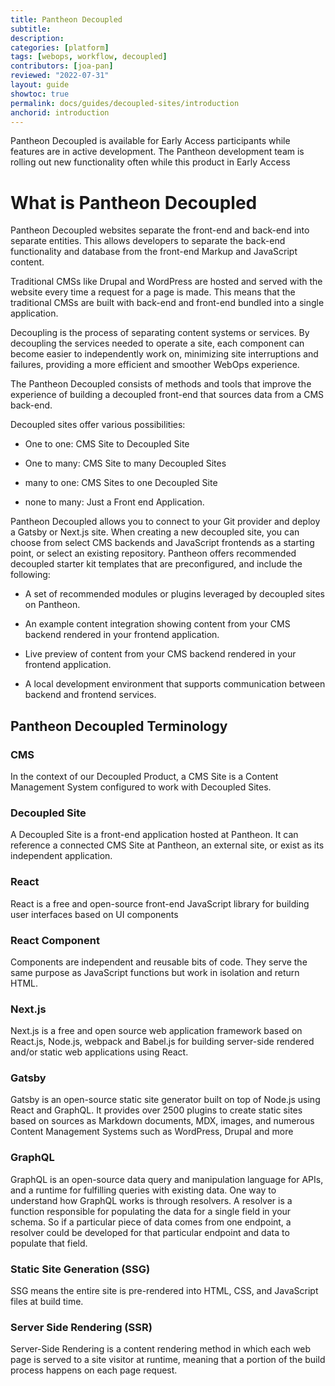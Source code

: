 ```yaml
---
title: Pantheon Decoupled
subtitle: 
description: 
categories: [platform]
tags: [webops, workflow, decoupled]
contributors: [joa-pan]
reviewed: "2022-07-31"
layout: guide
showtoc: true
permalink: docs/guides/decoupled-sites/introduction
anchorid: introduction
---
```


<Alert title="Early Access" type="info" icon="leaf">

Pantheon Decoupled is available for Early Access participants while features are in active development. The Pantheon development team is  rolling out new functionality often while this product in Early Access

</Alert>


# What is Pantheon Decoupled

Pantheon Decoupled websites separate the front-end and back-end into separate entities. This allows developers to separate the back-end functionality and database from the front-end Markup and JavaScript content.

Traditional CMSs like Drupal and WordPress are hosted and served with the website every time a request for a page is made. This  means that the traditional CMSs are built with back-end and front-end bundled into a single application.

Decoupling is the process of separating content systems or services. By decoupling the services needed to operate a site, each component can become easier to independently work on, minimizing site interruptions and failures, providing a more efficient and smoother WebOps experience. 

The Pantheon Decoupled consists of methods and tools that improve the experience of building a decoupled front-end that sources data from a CMS back-end. 


Decoupled sites offer various possibilities:

* One to one: CMS Site to Decoupled Site

* One to many: CMS Site to many Decoupled Sites

* many to one: CMS Sites to one Decoupled Site

* none to many: Just a Front end Application.

Pantheon Decoupled allows you to connect to your Git provider and deploy a Gatsby or Next.js site. When creating a new decoupled site, you can choose from select CMS backends and JavaScript frontends as a starting point, or select an existing repository. Pantheon offers  recommended decoupled starter kit templates that are preconfigured, and  include the following:

* A set of recommended modules or plugins leveraged by decoupled sites on Pantheon.

* An example content integration showing content from your CMS backend rendered in your frontend application.

* Live preview of content from your CMS backend rendered in your frontend application.

* A local development environment that supports communication between backend and frontend services.


 ## Pantheon Decoupled Terminology

<Accordion title="Terms to Know" id="know-terms" icon="info-sign">

### CMS  
In the context of our Decoupled Product, a CMS Site is a Content Management System configured to work with Decoupled Sites.

### Decoupled Site
A Decoupled Site is a front-end application hosted at Pantheon. It can reference a connected CMS Site at Pantheon, an external site, or exist as its independent application. 

</Accordian>

### React
React is a free and open-source front-end JavaScript library for building user interfaces based on UI components

### React Component
Components are independent and reusable bits of code. They serve the same purpose as JavaScript functions but work in isolation and return HTML.

### Next.js
Next.js is a free and open source web application framework based on React.js, Node.js, webpack and Babel.js for building server-side rendered and/or static web applications using React.

### Gatsby
Gatsby is an open-source static site generator built on top of Node.js using React and GraphQL. It provides over 2500 plugins to create static sites based on sources as Markdown documents, MDX, images, and numerous Content Management Systems such as WordPress, Drupal and more 

### GraphQL
GraphQL is an open-source data query and manipulation language for APIs, and a runtime for fulfilling queries with existing data. One way to understand how GraphQL works is through resolvers. A resolver is a function responsible for populating the data for a single field in your schema. So if a particular piece of data comes from one endpoint, a resolver could be developed for that particular endpoint and data to populate that field. 

### Static Site Generation (SSG)
SSG means the entire site is pre-rendered into HTML, CSS, and JavaScript files at build time.

### Server Side Rendering (SSR)
Server-Side Rendering is a content rendering method in which each web page is served to a site visitor at runtime, meaning that a portion of the build process happens on each page request.



